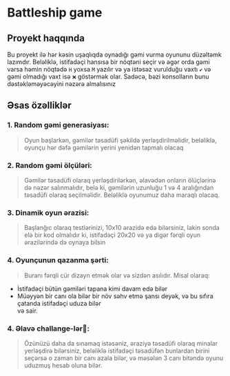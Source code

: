 # Battleship game

## Proyekt haqqında

Bu proyekt ilə hər kəsin uşaqlıqda oynadığı gəmi vurma oyununu düzəltəmk lazımdır. Beləliklə, istifadəçi hansısa bir nöqtəni seçir və əgər orda gəmi varsa həmin nöqtədə `H` yoxsa `M` yazılır və ya istəsəz vurulduğu vaxtı `✔` və gəmi olmadığı vaxt isə `❌` göstərmək olar. Sadəcə, bəzi konsolların bunu dəstəkləməyəcəyini nəzərə almalısınız

## Əsas özəlliklər

### 1. Random gəmi generasiyası:

> Oyun başlarkən, gəmilər təsadüfi şəkildə yerləşdirilməlidir, beləliklə, oyunçu hər dəfə gəmilərin yerini yenidən tapmalı olacaq

### 2. Random gəmi ölçüləri:

> Gəmilər təsadüfi olaraq yerləşdirilərkən, əlavədən onların ölüçlərinə də nəzər salınmalıdır, belə ki, gəmilərin uzunluğu 1 və 4 aralığından təsadüfi olaraq seçilməlidir. Beləliklə oyunumuz daha maraqlı olacaq.

### 3. Dinamik oyun ərazisi:

> Başlanğıc olaraq testlərinizi, 10x10 ərazidə edə bilərsiniz, lakin sonda elə bir kod olmalıdır ki, istifadəçi 20x20 və ya digər fərqli oyun ərazilərində də oynaya bilsin

### 4. Oyunçunun qazanma şərti:

> Buranı fərqli cür dizayn etmək olar və sizdən asılıdır. Misal olaraq:

- İstifadəçi bütün gəmiləri tapana kimi davam edə bilər
- Müəyyən bir canı ola bilər bir növ səhv etmə şansı deyək, və bu sıfıra çatanda istifadəçi uduza bilər
  <br>və sair.

### 4. Əlavə challange-lər🤠:

> Özünüzü daha da sınamaq istəsəniz, əraziyə təsadüfi olaraq minalar yerləşdirə bilərsiniz, beləliklə istifadəçi təsadüfən bunlardan birini seçərsə o zaman bir canı azala bilər, və məsələn 3 canı bitəndə oyunu uduzmuş hesab oluna bilər.
